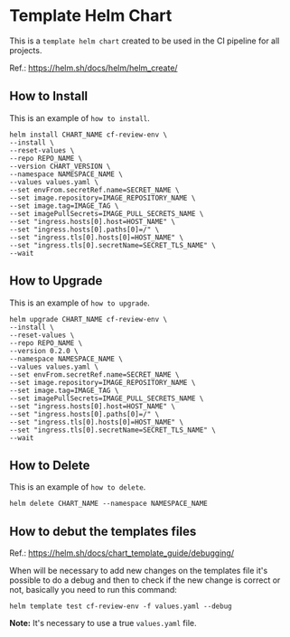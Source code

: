 # Template Helm Chart

This is a `template helm chart` created to be used in the CI pipeline for all projects.

Ref.: https://helm.sh/docs/helm/helm_create/

## How to Install

This is an example of `how to install`.

```
helm install CHART_NAME cf-review-env \
--install \
--reset-values \
--repo REPO_NAME \
--version CHART_VERSION \
--namespace NAMESPACE_NAME \
--values values.yaml \
--set envFrom.secretRef.name=SECRET_NAME \
--set image.repository=IMAGE_REPOSITORY_NAME \
--set image.tag=IMAGE_TAG \
--set imagePullSecrets=IMAGE_PULL_SECRETS_NAME \
--set "ingress.hosts[0].host=HOST_NAME" \
--set "ingress.hosts[0].paths[0]=/" \
--set "ingress.tls[0].hosts[0]=HOST_NAME" \
--set "ingress.tls[0].secretName=SECRET_TLS_NAME" \
--wait
```

## How to Upgrade

This is an example of `how to upgrade`.

```
helm upgrade CHART_NAME cf-review-env \
--install \
--reset-values \
--repo REPO_NAME \
--version 0.2.0 \
--namespace NAMESPACE_NAME \
--values values.yaml \
--set envFrom.secretRef.name=SECRET_NAME \
--set image.repository=IMAGE_REPOSITORY_NAME \
--set image.tag=IMAGE_TAG \
--set imagePullSecrets=IMAGE_PULL_SECRETS_NAME \
--set "ingress.hosts[0].host=HOST_NAME" \
--set "ingress.hosts[0].paths[0]=/" \
--set "ingress.tls[0].hosts[0]=HOST_NAME" \
--set "ingress.tls[0].secretName=SECRET_TLS_NAME" \
--wait
```

## How to Delete

This is an example of `how to delete`.

`helm delete CHART_NAME --namespace NAMESPACE_NAME`

## How to debut the templates files

Ref.: https://helm.sh/docs/chart_template_guide/debugging/

When will be necessary to add new changes on the templates file it's possible to do a debug and then to check if the new change is correct or not, basically you need to run this command:

`helm template test cf-review-env -f values.yaml --debug`

**Note:** It's necessary to use a true `values.yaml` file.
